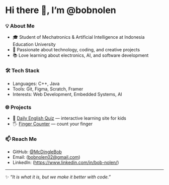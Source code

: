 # Hi there 👋, I’m @bobnolen  

### 💡 About Me  
- 🎓 Student of Mechatronics & Artificial Intelligence at Indonesia Education University
- 🤖 Passionate about technology, coding, and creative projects  
- 📚 Love learning about electronics, AI, and software development  

### 🛠️ Tech Stack  
- Languages: C++, Java
- Tools: Git, Figma, Scratch, Framer  
- Interests: Web Development, Embedded Systems, AI  

### 🌐 Projects  
- 📖 [Daily English Quiz](#) — interactive learning site for kids  
- 🖐️ [Finger Counter](https://github.com/McDingleBob/finger-counter-/tree/main) — count your finger

### 📫 Reach Me  
- GitHub: [@McDingleBob](https://github.com/McDingleBob)  
- Email: (bobnolen02@gmail.com)  
- LinkedIn: (https://www.linkedin.com/in/bob-nolen/)  

---
✨ *“It is what it is, but we make it better with code.”*
